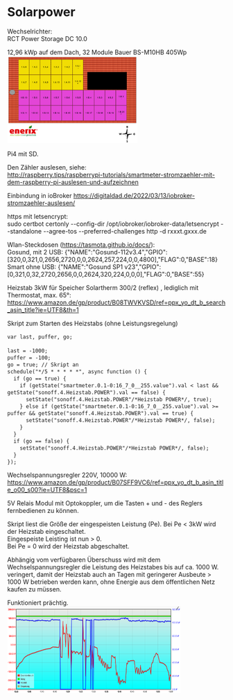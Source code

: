 # Solarpower

Wechselrichter:  
RCT Power Storage DC 10.0

12,96 kWp auf dem Dach, 32 Module Bauer BS-M10HB 405Wp  
<img src="Dach.png"  width="300" height="200">

Pi4 mit SD.

Den Zähler auslesen, siehe:  
http://raspberry.tips/raspberrypi-tutorials/smartmeter-stromzaehler-mit-dem-raspberry-pi-auslesen-und-aufzeichnen  

Einbindung in ioBroker 
https://digitaldad.de/2022/03/13/iobroker-stromzaehler-auslesen/  

https mit letsencrypt:  
sudo certbot certonly --config-dir  /opt/iobroker/iobroker-data/letsencrypt --standalone --agree-tos --preferred-challenges http -d rxxxt.gxxx.de  

Wlan-Steckdosen (https://tasmota.github.io/docs/):  
Gosund, mit 2 USB: {"NAME":"Gosund-112v3.4","GPIO":[320,0,321,0,2656,2720,0,0,2624,257,224,0,0,4800],"FLAG":0,"BASE":18}  
Smart ohne USB: {"NAME":"Gosund SP1 v23","GPIO":[0,321,0,32,2720,2656,0,0,2624,320,224,0,0,0],"FLAG":0,"BASE":55}  

Heizstab 3kW für Speicher Solartherm 300/2 (reflex) , lediglich mit Thermostat, max. 65°:  
https://www.amazon.de/gp/product/B08TWVKVSD/ref=ppx_yo_dt_b_search_asin_title?ie=UTF8&th=1  

Skript zum Starten des Heizstabs (ohne Leistungsregelung)  
```
var last, puffer, go;

last = -1000;
puffer = -100;
go = true; // Skript an
schedule("*/5 * * * * *", async function () {
  if (go == true) {
    if (getState("smartmeter.0.1-0:16_7_0__255.value").val < last && getState("sonoff.4.Heizstab.POWER").val == false) {
      setState("sonoff.4.Heizstab.POWER"/*Heizstab POWER*/, true);
    } else if (getState("smartmeter.0.1-0:16_7_0__255.value").val >= puffer && getState("sonoff.4.Heizstab.POWER").val == true) {
      setState("sonoff.4.Heizstab.POWER"/*Heizstab POWER*/, false);
    }
  }
  if (go == false) {
    setState("sonoff.4.Heizstab.POWER"/*Heizstab POWER*/, false);
  }
});
```   
Wechselspannungsregler 220V, 10000 W:  
https://www.amazon.de/gp/product/B07SFF9VC6/ref=ppx_yo_dt_b_asin_title_o00_s00?ie=UTF8&psc=1

5V Relais Modul mit Optokoppler, um die Tasten + und - des Reglers fernbedienen zu können.

Skript liest die Größe der eingespeisten Leistung (Pe). Bei Pe < 3kW wird der Heizstab eingeschaltet.  
Eingespeiste Leisting ist nun > 0.  
Bei Pe = 0 wird der Heizstab abgeschaltet.

Abhängig vom verfügbaren Überschuss wird mit dem Wechselspannungsregler die Leistung des Heizstabes bis auf ca. 1000 W. veringert, damit der Heizstab auch an Tagen mit geringerer Ausbeute > 1000 W betrieben werden kann, ohne Energie aus dem öffentlichen Netz kaufen zu müssen. 

Funktioniert prächtig.  
<img src="Verlauf.png"  width="400" height="200">



